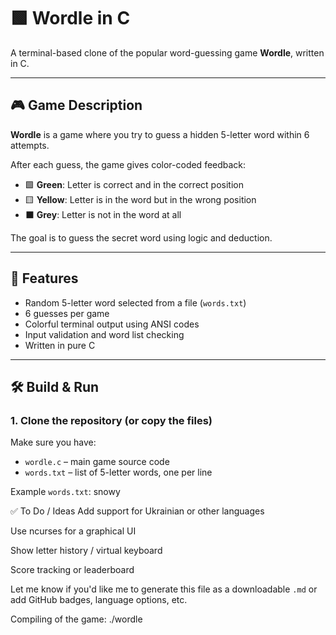 # 🟩 Wordle in C

A terminal-based clone of the popular word-guessing game **Wordle**, written in C.

---

## 🎮 Game Description

**Wordle** is a game where you try to guess a hidden 5-letter word within 6 attempts.

After each guess, the game gives color-coded feedback:
- 🟩 **Green**: Letter is correct and in the correct position
- 🟨 **Yellow**: Letter is in the word but in the wrong position
- ⬛ **Grey**: Letter is not in the word at all

The goal is to guess the secret word using logic and deduction.

---

## 🧠 Features

- Random 5-letter word selected from a file (`words.txt`)
- 6 guesses per game
- Colorful terminal output using ANSI codes
- Input validation and word list checking
- Written in pure C

---

## 🛠 Build & Run

### 1. Clone the repository (or copy the files)

Make sure you have:
- `wordle.c` – main game source code
- `words.txt` – list of 5-letter words, one per line

Example `words.txt`: snowy

✅ To Do / Ideas
Add support for Ukrainian or other languages

Use ncurses for a graphical UI

Show letter history / virtual keyboard

Score tracking or leaderboard


Let me know if you'd like me to generate this file as a downloadable `.md` or add GitHub badges, language options, etc.

Compiling of the game: ./wordle
